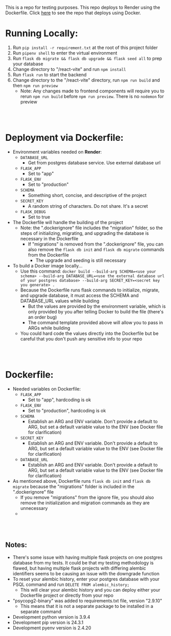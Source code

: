 This is a repo for testing purposes. This repo deploys to Render using the Dockerfile. Click [here](https://github.com/irelius/python-deploy-docker) to see the repo that deploys using Docker.

# Running Locally:
1. Run `pip install -r requirement.txt` at the root of this project folder
2. Run `pipenv shell` to enter the virtual environment
3. Run `flask db migrate && flask db upgrade && flask seed all` to prep your database
4. Change directory to "/react-vite" and run `npm install`
5. Run `flask run` to start the backend
6. Change directory to the "/react-vite" directory, run `npm run build` and then `npm run preview`
    - Note: Any changes made to frontend components will require you to rerun `npm run build` before `npm run preview`. There is no `nodemon` for preview 

<br></br>


# Deployment via Dockerfile:
- Environment variables needed on **Render**:
    - `DATABASE_URL`
        - Get from postgres database service. Use external database url
    - `FLASK_APP`
        - Set to "app"
    - `FLASK_ENV`
        - Set to "production"
    - `SCHEMA`
        - Something short, concise, and descriptive of the project
    - `SECRET_KEY`
        - A random string of characters. Do not share. It's a secret
    - `FLASK_DEBUG`
        - Set to true
- The Dockerfile will handle the building of the project
    - Note: the ".dockerignore" file includes the "migration" folder, so the steps of initializing, migrating, and upgrading the database is necessary in the Dockerfile
        - If "migrations" is removed from the ".dockerignore" file, you can also remove the `flask db init` and `flask db migrate` commands from the Dockerfile
            - The upgrade and seeding is still necessary
- To build a Docker image locally...
    - Use this command: `docker build --build-arg SCHEMA=<use your schema> --build-arg DATABASE_URL=<use the external database url of your postgres database> --build-arg SECRET_KEY=<secret key you generate> .`
    - Because the Dockerfile runs flask commands to initialize, migrate, and upgrade database, it must access the SCHEMA and DATABASE_URL values while building
        - But the values are provided by the environment variable, which is only provided by you after telling Docker to build the file (there's an order bug)
        - The command template provided above will allow you to pass in ARGs while building
    - You could hard code the values directly into the Dockerfile but be careful that you don't push any sensitive info to your repo

<br></br>

# Dockerfile:
- Needed variables on Dockerfile:
    - `FLASK_APP`
        - Set to "app", hardcoding is ok
    - `FLASK_ENV`
        - Set to "production", hardcoding is ok
    - `SCHEMA`
        - Establish an ARG and ENV variable. Don't provide a default to ARG, but set a default variable value to the ENV (see Docker file for clarification)
    - `SECRET_KEY`
        - Establish an ARG and ENV variable. Don't provide a default to ARG, but set a default variable value to the ENV (see Docker file for clarification)
    - `DATABASE_URL`
        - Establish an ARG and ENV variable. Don't provide a default to ARG, but set a default variable value to the ENV (see Docker file for clarification)
- As mentioned above, Dockerfile runs `flask db init` and `flask db migrate` because the "migrations" folder is included in the ".dockerignore" file
    - If you remove "migrations" from the ignore file, you should also remove the initialization and migration commands as they are unnecessary
    - 

<br></br>

## Notes:
- There's some issue with having multiple flask projects on one postgres database from my tests. It could be that my testing methodology is flawed, but having multiple flask projects with differing alembic identifiers seems to be causing an issue with the downgrade function
- To reset your alembic history, enter your postgres database with your PSQL command and run `DELETE FROM alembic_history;`
    - This will clear your alembic history and you can deploy either your Dockerfile project or directly from your repo
- "psycopg2-binary" was added to requirements.txt file, version "2.9.10"
    - This means that it is not a separate package to be installed in a separate command
- Development python version is 3.9.4
- Development pip version is 24.3.1
- Development pyenv version is 2.4.20

